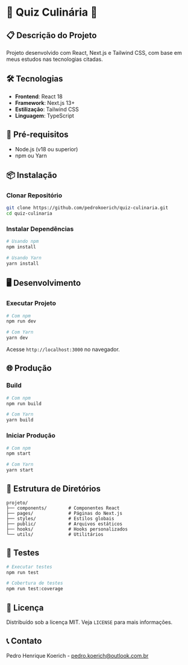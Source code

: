 # 🍰 Quiz Culinária 🍰

## 📋 Descrição do Projeto

Projeto desenvolvido com React, Next.js e Tailwind CSS, com base em meus estudos nas tecnologias citadas.

## 🛠 Tecnologias

- **Frontend**: React 18
- **Framework**: Next.js 13+
- **Estilização**: Tailwind CSS
- **Linguagem**: TypeScript

## 🔧 Pré-requisitos

- Node.js (v18 ou superior)
- npm ou Yarn

## 📦 Instalação

### Clonar Repositório

```bash
git clone https://github.com/pedrokoerich/quiz-culinaria.git
cd quiz-culinaria
```

### Instalar Dependências

```bash
# Usando npm
npm install

# Usando Yarn
yarn install
```

## 🖥 Desenvolvimento

### Executar Projeto

```bash
# Com npm
npm run dev

# Com Yarn
yarn dev
```

Acesse `http://localhost:3000` no navegador.

## 🌐 Produção

### Build

```bash
# Com npm
npm run build

# Com Yarn  
yarn build
```

### Iniciar Produção

```bash
# Com npm
npm start

# Com Yarn
yarn start
```

## 📂 Estrutura de Diretórios

```
projeto/
├── components/        # Componentes React
├── pages/             # Páginas do Next.js
├── styles/            # Estilos globais
├── public/            # Arquivos estáticos
├── hooks/             # Hooks personalizados
└── utils/             # Utilitários
```


## 🧪 Testes

```bash
# Executar testes
npm run test

# Cobertura de testes
npm run test:coverage
```

## 📝 Licença

Distribuído sob a licença MIT. Veja `LICENSE` para mais informações.

## 📞 Contato

Pedro Henrique Koerich - pedro.koerich@outlook.com.br


